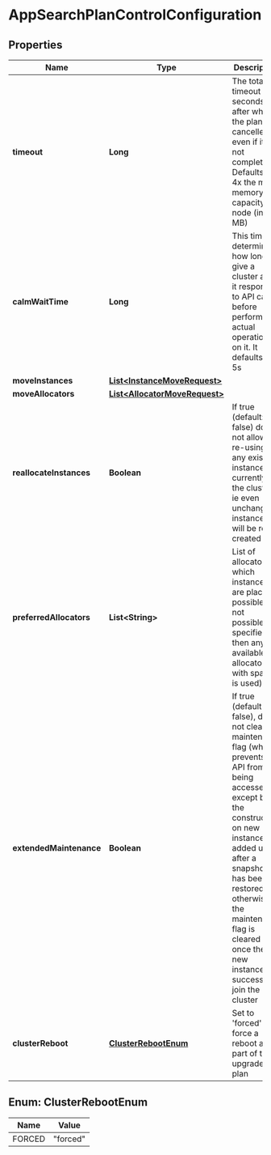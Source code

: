 # AppSearchPlanControlConfiguration

## Properties
Name | Type | Description | Notes
------------ | ------------- | ------------- | -------------
**timeout** | **Long** | The total timeout in seconds after which the plan is cancelled even if it is not complete. Defaults to 4x the max memory capacity per node (in MB) |  [optional]
**calmWaitTime** | **Long** | This timeout determines how long to give a cluster after it responds to API calls before performing actual operations on it. It defaults to 5s |  [optional]
**moveInstances** | [**List&lt;InstanceMoveRequest&gt;**](InstanceMoveRequest.md) |  |  [optional]
**moveAllocators** | [**List&lt;AllocatorMoveRequest&gt;**](AllocatorMoveRequest.md) |  |  [optional]
**reallocateInstances** | **Boolean** | If true (default: false) does not allow re-using any existing instances currently in the cluster, ie even unchanged instances will be re-created |  [optional]
**preferredAllocators** | **List&lt;String&gt;** | List of allocators on which instances are placed if possible (if not possible/not specified then any available allocator with space is used) |  [optional]
**extendedMaintenance** | **Boolean** | If true (default false), does not clear the maintenance flag (which prevents its API from being accessed except by the constructor) on new instances added until after a snapshot has been restored, otherwise, the maintenance flag is cleared once the new instances successfully join the new cluster |  [optional]
**clusterReboot** | [**ClusterRebootEnum**](#ClusterRebootEnum) | Set to &#x27;forced&#x27; to force a reboot as part of the upgrade plan |  [optional]

<a name="ClusterRebootEnum"></a>
## Enum: ClusterRebootEnum
Name | Value
---- | -----
FORCED | &quot;forced&quot;
